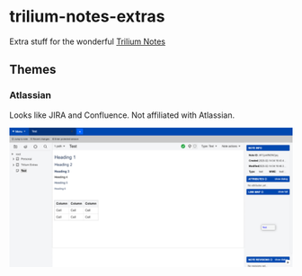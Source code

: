 # trilium-notes-extras
Extra stuff for the wonderful [Trilium Notes](https://github.com/zadam/trilium)

## Themes
### Atlassian
Looks like JIRA and Confluence.  Not affiliated with Atlassian.

![Atlassian Theme](https://github.com/tylwright/trilium-notes-extras/blob/master/Themes/Atlassian/Atlassian.png)